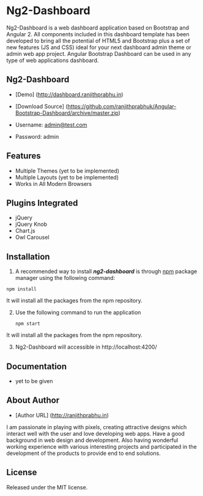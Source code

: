# Ng2-Dashboard
Ng2-Dashboard is a web dashboard application based on Bootstrap and Angular 2. 
All components included in this dashboard template has been developed to bring all the potential of HTML5 and Bootstrap plus a set of new features (JS and CSS) ideal for your next dashboard admin theme or admin web app project. Angular Bootstrap Dashboard can be used in any type of web applications dashboard. 

## Ng2-Dashboard

* [Demo] (http://dashboard.ranjithprabhu.in)

* [Download Source]  (https://github.com/ranjithprabhuk/Angular-Bootstrap-Dashboard/archive/master.zip)

* Username: admin@test.com

* Password: admin

## Features
* Multiple Themes (yet to be implemented)
* Multiple Layouts (yet to be implemented)
* Works in All Modern Browsers

## Plugins Integrated
* jQuery
* jQuery Knob
* Chart.js
* Owl Carousel

## Installation

1. A recommended way to install ***ng2-dashboard*** is through [npm](https://www.npmjs.com/) package manager using the following command:

  ```
  npm install 
  ```

  It will install all the packages from the npm repository.
  
2. Use the following command to run the application

	```
	npm start
	```

It will install all the packages from the npm repository.

3. Ng2-Dashboard will accessible in http://localhost:4200/


## Documentation

- yet to be given

## About Author
* [Author URL] (http://ranjithprabhu.in)

I am passionate in playing with pixels, creating attractive designs which interact well with the user and love developing web apps. Have a good background in web design and development. Also having wonderful working experience with various interesting projects and participated in the development of the products to provide end to end solutions.


## License
Released under the MIT license.
